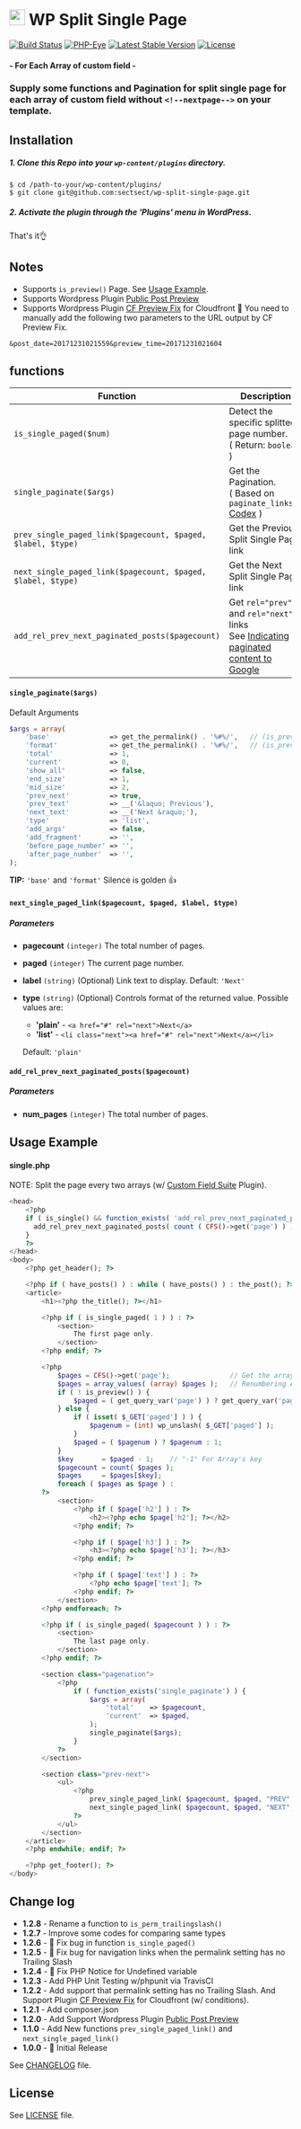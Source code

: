 # <img src="https://github-sect.s3-ap-northeast-1.amazonaws.com/logo.svg" width="28" height="auto"> WP Split Single Page
[![Build Status](https://travis-ci.org/sectsect/wp-split-single-page.svg?branch=master)](https://travis-ci.org/sectsect/wp-split-single-page) [![PHP-Eye](https://php-eye.com/badge/sectsect/wp-split-single-page/tested.svg?style=flat)](https://php-eye.com/package/sectsect/wp-split-single-page) [![Latest Stable Version](https://poser.pugx.org/sectsect/wp-split-single-page/v/stable)](https://packagist.org/packages/sectsect/wp-split-single-page) [![License](https://poser.pugx.org/sectsect/wp-split-single-page/license)](https://packagist.org/packages/sectsect/wp-split-single-page)
#### \- For Each Array of custom field -

### Supply some functions and Pagination for split single page for each array of custom field without `<!--nextpage-->` on your template.

## Installation

##### 1. Clone this Repo into your `wp-content/plugins` directory.
```
$ cd /path-to-your/wp-content/plugins/
$ git clone git@github.com:sectsect/wp-split-single-page.git
```
##### 2. Activate the plugin through the 'Plugins' menu in WordPress.<br>
 That's it:ok_hand:

## Notes

- Supports `is_preview()` Page. See [Usage Example](#usage-example).
- Supports Wordpress Plugin [Public Post Preview](https://github.com/ocean90/public-post-preview)
- Supports Wordpress Plugin [CF Preview Fix](https://wordpress.org/plugins/cf-preview-fix/) for Cloudfront
:memo: You need to manually add the following two parameters to the URL output by CF Preview Fix.
```
&post_date=20171231021559&preview_time=20171231021604
```

## functions

| Function | Description |
| ------ | ----------- |
| `is_single_paged($num)`  | Detect the specific splitted page number. <br>( Return: `boolean` ) |
| `single_paginate($args)` | Get the Pagination. <br>( Based on `paginate_links()` [Codex](https://codex.wordpress.org/Function_Reference/paginate_links) ) |
| `prev_single_paged_link($pagecount, $paged, $label, $type)` | Get the Previous Split Single Page link |
| `next_single_paged_link($pagecount, $paged, $label, $type)` | Get the Next Split Single Page link |
| `add_rel_prev_next_paginated_posts($pagecount)` | Get `rel="prev"` and `rel="next"` links<br>See [Indicating paginated content to Google](https://support.google.com/webmasters/answer/1663744) |

#### `single_paginate($args)`
Default Arguments
``` php
$args = array(
    'base'               => get_the_permalink() . '%#%/',	// (is_preview()) get_the_permalink() . '&paged=%#%'
    'format'             => get_the_permalink() . '%#%/',	// (is_preview()) get_the_permalink() . '&paged=%#%'
    'total'              => 1,
    'current'            => 0,
    'show_all'           => false,
    'end_size'           => 1,
    'mid_size'           => 2,
    'prev_next'          => true,
    'prev_text'          => __('&laquo; Previous'),
    'next_text'          => __('Next &raquo;'),
    'type'               => 'list',
    'add_args'           => false,
    'add_fragment'       => '',
    'before_page_number' => '',
    'after_page_number'  => '',
);
```
**TIP:** `'base'` and `'format'` Silence is golden 👍

#### `next_single_paged_link($pagecount, $paged, $label, $type)`
##### Parameters

* **pagecount**
`(integer)` The total number of pages.

* **paged**
`(integer)` The current page number.

* **label**
`(string)` (Optional) Link text to display.
Default: `'Next'`

* **type**
`(string)` (Optional) Controls format of the returned value.
Possible values are:
   - **'plain'** - `<a href="#" rel="next">Next</a>`
   - **'list'** - `<li class="next"><a href="#" rel="next">Next</a></li>`

   Default: `'plain'`

#### `add_rel_prev_next_paginated_posts($pagecount)`
##### Parameters

* **num_pages**
`(integer)` The total number of pages.


## Usage Example

#### single.php
NOTE: Split the page every two arrays (w/ [Custom Field Suite](https://wordpress.org/plugins/custom-field-suite/) Plugin).
``` php
<head>
    <?php
    if ( is_single() && function_exists( 'add_rel_prev_next_paginated_posts' ) ) {
      add_rel_prev_next_paginated_posts( count ( CFS()->get('page') ) );
    }
    ?>
</head>
<body>
    <?php get_header(); ?>

    <?php if ( have_posts() ) : while ( have_posts() ) : the_post(); ?>
    <article>
        <h1><?php the_title(); ?></h1>

        <?php if ( is_single_paged( 1 ) ) : ?>
            <section>
                The first page only.
            </section>
        <?php endif; ?>

        <?php
            $pages = CFS()->get('page');               // Get the array of Loop-field
            $pages = array_values( (array) $pages );   // Renumbering Array Keys
            if ( ! is_preview() ) {
                $paged = ( get_query_var('page') ) ? get_query_var('page') : 1;
            } else {
                if ( isset( $_GET['paged'] ) ) {
                    $pagenum = (int) wp_unslash( $_GET['paged'] );
                }
                $paged = ( $pagenum ) ? $pagenum : 1;
            }
            $key       = $paged - 1;    // "-1" For Array's key
            $pagecount = count( $pages );
            $pages     = $pages[$key];
            foreach ( $pages as $page ) :
        ?>
            <section>
                <?php if ( $page['h2'] ) : ?>
                    <h2><?php echo $page['h2']; ?></h2>
                <?php endif; ?>

                <?php if ( $page['h3'] ) : ?>
                    <h3><?php echo $page['h3']; ?></h3>
                <?php endif; ?>

                <?php if ( $page['text'] ) : ?>
                    <?php echo $page['text']; ?>
                <?php endif; ?>
            </section>
        <?php endforeach; ?>

        <?php if ( is_single_paged( $pagecount ) ) : ?>
            <section>
                The last page only.
            </section>
        <?php endif; ?>

        <section class="pagenation">
            <?php
                if ( function_exists('single_paginate') ) {
                    $args = array(
                        'total'    => $pagecount,
                        'current'  => $paged,
                    );
                    single_paginate($args);
                }
            ?>
        </section>

        <section class="prev-next">
            <ul>
                <?php
                    prev_single_paged_link( $pagecount, $paged, "PREV", "list" );
                    next_single_paged_link( $pagecount, $paged, "NEXT", "list" );
                ?>
            </ul>
        </section>
    </article>
    <?php endwhile; endif; ?>

    <?php get_footer(); ?>
</body>
```

## Change log
 * **1.2.8** - Rename a function to `is_perm_trailingslash()`
 * **1.2.7** - Improve some codes for comparing same types
 * **1.2.6** - :bug: Fix bug in function `is_single_paged()`
 * **1.2.5** - :bug: Fix bug for navigation links when the permalink setting has no Trailing Slash
 * **1.2.4** - :bug: Fix PHP Notice for Undefined variable
 * **1.2.3** - Add PHP Unit Testing w/phpunit via TravisCI
 * **1.2.2** - Add support that permalink setting has no Trailing Slash. And Support Plugin [CF Preview Fix](https://wordpress.org/plugins/cf-preview-fix/) for Cloudfront (w/ conditions).
 * **1.2.1** - Add composer.json
 * **1.2.0** - Add Support Wordpress Plugin [Public Post Preview](https://github.com/ocean90/public-post-preview)
 * **1.1.0** - Add New functions `prev_single_paged_link()` and `next_single_paged_link()`
 * **1.0.0** - :tada: Initial Release

  See [CHANGELOG](https://github.com/sectsect/wp-split-single-page/blob/master/CHANGELOG.md) file.

## License
See [LICENSE](https://github.com/sectsect/wp-split-single-page/blob/master/LICENSE) file.
